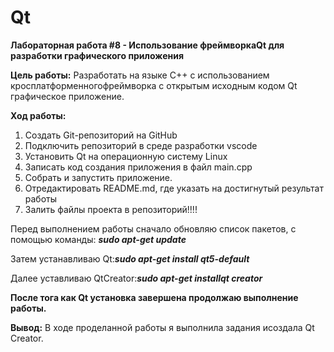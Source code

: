 # Qt
**Лабораторная работа #8 -  Использование фреймворкаQt для разработки графического приложения**

**Цель работы:**  Разработать на языке C++ с использованием   кросплатформенногофреймворка с
открытым исходным кодом Qt графическое приложение.

**Ход работы:**

1.	Создать Git-репозиторий на GitHub
2.	Подключить репозиторий в среде разработки vscode
3.	Установить Qt на операционную систему Linux
4.	Записать код создания приложения в файл main.cpp
5.	Собрать и запустить приложение.
6.	Отредактировать README.md, где указать на достигнутый результат работы
7.	Залить файлы проекта в репозиторий!!!!

Перед выполнением работы сначало обновляю список пакетов, с помощью команды: ***sudo apt-get update***

Затем устанавливаю Qt:***sudo apt-get install qt5-default***

Далее уставливаю QtCreator:***sudo apt-get installqt creator***

**После тога как Qt установка завершена продолжаю выполнение работы.**

**Вывод:** В ходе проделанной работы я выполнила задания исоздала Qt Creator.